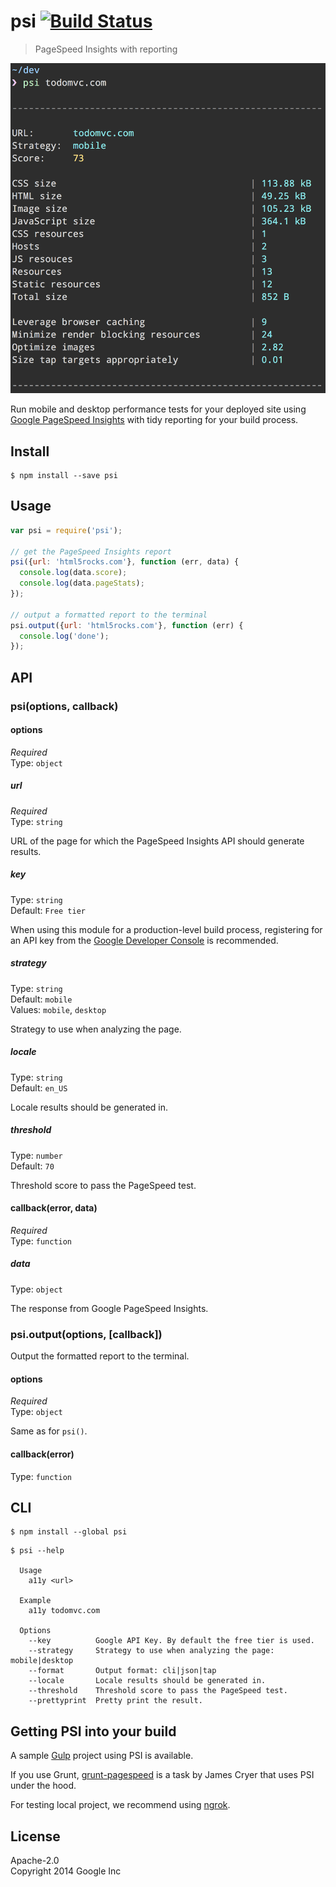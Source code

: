 # psi [![Build Status](https://travis-ci.org/addyosmani/psi.svg?branch=master)](https://travis-ci.org/addyosmani/psi)

> PageSpeed Insights with reporting

![](screenshot.png)

Run mobile and desktop performance tests for your deployed site using [Google PageSpeed Insights](https://developers.google.com/speed/docs/insights/v1/getting_started) with tidy reporting for your build process.


## Install

```
$ npm install --save psi
```


## Usage

```js
var psi = require('psi');

// get the PageSpeed Insights report
psi({url: 'html5rocks.com'}, function (err, data) {
  console.log(data.score);
  console.log(data.pageStats);
});

// output a formatted report to the terminal
psi.output({url: 'html5rocks.com'}, function (err) {
  console.log('done');
});
```


## API

### psi(options, callback)

#### options

*Required*  
Type: `object`

##### url

*Required*  
Type: `string`

URL of the page for which the PageSpeed Insights API should generate results.

##### key

Type: `string`  
Default: `Free tier`

When using this module for a production-level build process, registering for an API key from the [Google Developer Console](https://developers.google.com/speed/docs/insights/v1/getting_started#auth) is recommended.

##### strategy

Type: `string`  
Default: `mobile`  
Values: `mobile`, `desktop`

Strategy to use when analyzing the page.

##### locale

Type: `string`  
Default: `en_US`

Locale results should be generated in.

##### threshold

Type: `number`  
Default: `70`

Threshold score to pass the PageSpeed test.

#### callback(error, data)

*Required*  
Type: `function`

##### data

Type: `object`

The response from Google PageSpeed Insights.

### psi.output(options, [callback])

Output the formatted report to the terminal.

#### options

*Required*  
Type: `object`

Same as for `psi()`.

#### callback(error)

Type: `function`


## CLI

```
$ npm install --global psi
```

```
$ psi --help

  Usage
    a11y <url>

  Example
    a11y todomvc.com

  Options
    --key          Google API Key. By default the free tier is used.
    --strategy     Strategy to use when analyzing the page: mobile|desktop
    --format       Output format: cli|json|tap
    --locale       Locale results should be generated in.
    --threshold    Threshold score to pass the PageSpeed test.
    --prettyprint  Pretty print the result.
```


## Getting PSI into your build

A sample [Gulp](https://github.com/addyosmani/psi-gulp-sample) project using PSI is available.

If you use Grunt, [grunt-pagespeed](https://github.com/jrcryer/grunt-pagespeed) is a task by James Cryer that uses PSI under the hood.

For testing local project, we recommend using [ngrok](http://www.jamescryer.com/2014/06/12/grunt-pagespeed-and-ngrok-locally-testing/).


## License

Apache-2.0  
Copyright 2014 Google Inc
